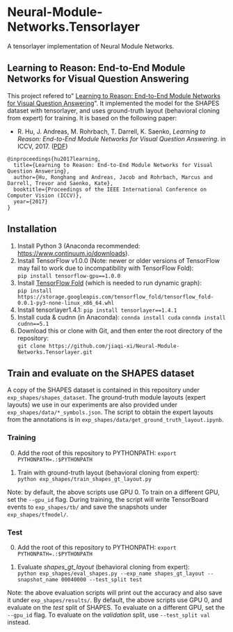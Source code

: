# Neural-Module-Networks.Tensorlayer

A tensorlayer implementation of Neural Module Networks.


## Learning to Reason: End-to-End Module Networks for Visual Question Answering

This project refered to" [Learning to Reason: End-to-End Module Networks for Visual Question Answering](https://github.com/ronghanghu/n2nmn)". It implemented the model for the SHAPES dataset with tensorlayer, and uses ground-truth layout (behavioral cloning from expert) for training. It is based on the following paper:

* R. Hu, J. Andreas, M. Rohrbach, T. Darrell, K. Saenko, *Learning to Reason: End-to-End Module Networks for Visual Question Answering*. in ICCV, 2017. ([PDF](https://arxiv.org/pdf/1704.05526.pdf))
```
@inproceedings{hu2017learning,
  title={Learning to Reason: End-to-End Module Networks for Visual Question Answering},
  author={Hu, Ronghang and Andreas, Jacob and Rohrbach, Marcus and Darrell, Trevor and Saenko, Kate},
  booktitle={Proceedings of the IEEE International Conference on Computer Vision (ICCV)},
  year={2017}
}
```

## Installation

1. Install Python 3 (Anaconda recommended: https://www.continuum.io/downloads).
2. Install TensorFlow v1.0.0 (Note: newer or older versions of TensorFlow may fail to work due to incompatibility with TensorFlow Fold):  
`pip install tensorflow-gpu==1.0.0`  
3. Install [TensorFlow Fold](https://github.com/tensorflow/fold) (which is needed to run dynamic graph):  
`pip install https://storage.googleapis.com/tensorflow_fold/tensorflow_fold-0.0.1-py3-none-linux_x86_64.whl`
4. Install tensorlayer1.4.1: 
`pip install tensorlayer==1.4.1`
5. Install cuda & cudnn (in Anaconda): 
`connda install cuda`
`connda install cudnn==5.1`
5. Download this or clone with Git, and then enter the root directory of the repository:  
`git clone https://github.com/jiaqi-xi/Neural-Module-Networks.Tensorlayer.git`

## Train and evaluate on the SHAPES dataset

A copy of the SHAPES dataset is contained in this repository under `exp_shapes/shapes_dataset`. The ground-truth module layouts (expert layouts) we use in our experiments are also provided under `exp_shapes/data/*_symbols.json`. The script to obtain the expert layouts from the annotations is in `exp_shapes/data/get_ground_truth_layout.ipynb`.

### Training

0. Add the root of this repository to PYTHONPATH: `export PYTHONPATH=.:$PYTHONPATH`  

1. Train with ground-truth layout (behavioral cloning from expert):  
`python exp_shapes/train_shapes_gt_layout.py`  

Note: by default, the above scripts use GPU 0. To train on a different GPU, set the `--gpu_id` flag. During training, the script will write TensorBoard events to `exp_shapes/tb/` and save the snapshots under `exp_shapes/tfmodel/`.

### Test

0. Add the root of this repository to PYTHONPATH: `export PYTHONPATH=.:$PYTHONPATH`  

1. Evaluate *shapes_gt_layout* (behavioral cloning from expert):  
`python exp_shapes/eval_shapes.py --exp_name shapes_gt_layout --snapshot_name 00040000 --test_split test`   

Note: the above evaluation scripts will print out the accuracy and also save it under `exp_shapes/results/`. By default, the above scripts use GPU 0, and evaluate on the *test* split of SHAPES. To evaluate on a different GPU, set the `--gpu_id` flag. To evaluate on the *validation* split, use `--test_split val` instead.
